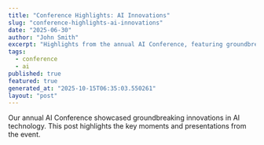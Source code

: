 ```yaml
---
title: "Conference Highlights: AI Innovations"
slug: "conference-highlights-ai-innovations"
date: "2025-06-30"
author: "John Smith"
excerpt: "Highlights from the annual AI Conference, featuring groundbreaking innovations."
tags:
  - conference
  - ai
published: true
featured: true
generated_at: "2025-10-15T06:35:03.550261"
layout: "post"
---
```


Our annual AI Conference showcased groundbreaking innovations in AI technology. This post highlights the key moments and presentations from the event.